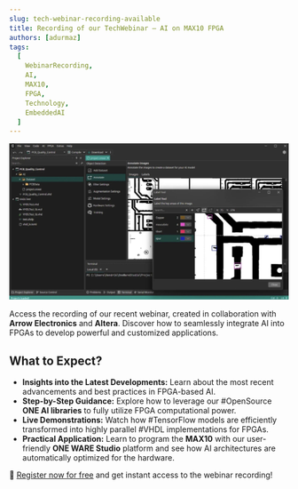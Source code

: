 ```yaml
---
slug: tech-webinar-recording-available
title: Recording of our TechWebinar – AI on MAX10 FPGA
authors: [adurmaz]
tags:
  [
    WebinarRecording,
    AI,
    MAX10,
    FPGA,
    Technology,
    EmbeddedAI
  ]
---
```



![Tech Webinar](../2024-11-11-tech-webinar/img/1731324335923.jpeg)

Access the recording of our recent webinar, created in collaboration with **Arrow Electronics** and **Altera**. Discover how to seamlessly integrate AI into FPGAs to develop powerful and customized applications.

## What to Expect?

- **Insights into the Latest Developments:** Learn about the most recent advancements and best practices in FPGA-based AI.
- **Step-by-Step Guidance:** Explore how to leverage our #OpenSource **ONE AI libraries** to fully utilize FPGA computational power.
- **Live Demonstrations:** Watch how #TensorFlow models are efficiently transformed into highly parallel #VHDL implementations for FPGAs.
- **Practical Application:** Learn to program the **MAX10** with our user-friendly **ONE WARE Studio** platform and see how AI architectures are automatically optimized for the hardware.

🔗 [Register now for free](https://shorturl.at/Qgxki) and get instant access to the webinar recording!

